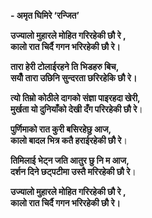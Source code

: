 **- अमृत घिमिरे ‘रन्जित’**



**उज्यालो मुहारले मोहित गरिरहेकी छौ रे ,**  
**कालो रात चिर्दै गगन भरिरहेकी छौ रे।**


**तारा हेरी टोलाईरहने ति भिडहरु बिच,**  
**सयौँ तारा उछिनि सुन्दरता छरिरहेकि छौ रे।**


**त्यो तिम्रो कोठीले दागको संज्ञा पाइरहदा खेरी,  
मुर्खता यो दुनियाँको देखी दँग परिरहेकी छौ रे**।


**पुर्णिमाको रात कुरी बसिरहेछु आज,  
कालो बादल भित्र कतै हराईरहेकी छौ रे**।


**तिमिलाई भेट्न जति आतुर छु नि म आज,  
दर्शन दिने छट्पटीमा उस्तै मरिरहेकी छौ रे**।


**उज्यालो मुहारले मोहित गरिरहेकी छौ रे ,**  
**कालो रात चिर्दै गगन भरिरहेकी छौ रे।**


 

